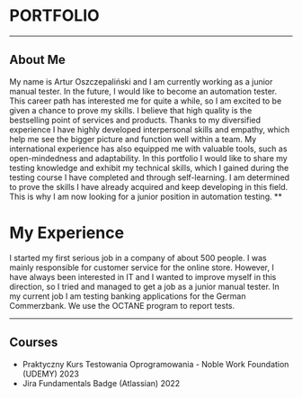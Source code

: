 # PORTFOLIO 
***
## About Me 
My name is Artur Oszczepaliński and I am currently working as a junior manual tester. In the future, I would like to become an automation tester. This career path has interested me for quite a while, so I am excited to be given a chance to prove my skills. I believe that high quality is the bestselling point of services and products. Thanks to my diversified experience I have highly developed interpersonal skills and empathy, which help me see the bigger picture and function well within a team. My international experience has also equipped me with valuable tools, such as open-mindedness and adaptability. In this portfolio I would like to share my testing knowledge and exhibit my technical skills, which I gained during the testing course I have completed and through self-learning. I am determined to prove the skills I have already acquired and keep developing in this field. This is why I am now looking for a junior position in automation testing.
**
# My Experience 
I started my first serious job in a company of about 500 people. I was mainly responsible for customer service for the online store. However, I have always been interested in IT and I wanted to improve myself in this direction, so I tried and managed to get a job as a junior manual tester. In my current job I am testing banking applications for the German Commerzbank. We use the OCTANE program to report tests.
***
## Courses 
* Praktyczny Kurs Testowania Oprogramowania - Noble Work Foundation (UDEMY) 2023
* Jira Fundamentals Badge (Atlassian) 2022 
